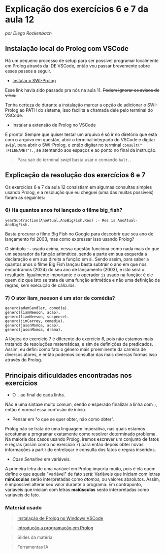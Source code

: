 # Explicação dos exercícios 6 e 7 da aula 12
_por Diego Rockenbach_
## Instalação local do Prolog com VSCode
Há um pequeno processo de setup para ser possível programar localmente em Prolog através da IDE VSCode, então vou passar brevemente sobre esses passos a seguir.
- [Instalar o SWI-Prolog](https://www.swi-prolog.org/download/stable)

Esse link havia sido passado pra nós na aula 11. ~~Podem ignorar os avisos de vírus.~~

Tenha certeza de durante a instalação marcar a opção de adicionar o SWI-Prolog ao PATH do sistema, isso facilita a chamada dele pelo terminal do VSCode.

- Instalar a extensão de Prolog no VSCode

E pronto! Sempre que quiser testar um arquivo é só ir no diretório que está com o arquivo em questão, abrir o terminal integrado do VSCode e digitar `swipl` para abrir o SWI-Prolog, e então digitar no terminal `consult("[FILENAME]").`, se atentando aos espaços e ao ponto no final da instrução.

> Para sair do terminal _swipl_ basta usar o comando ``halt.``.

## Explicação da resolução dos exercícios 6 e 7

Os exercícios 6 e 7 da aula 12 consistiam em algumas consultas simples usando Prolog, e a resolução que eu cheguei (uma das muitas possíveis) foram as seguintes:

### 6) Há quantos anos foi lançado o filme big_fish?

``yearSubtraction(AnoAtual,AnoBigFish,Res) :- Res is AnoAtual-AnoBigFish.``

Basta procurar o filme Big Fish no Google para descobrir que seu ano de lançamento foi 2003, mas como expressar isso usando Prolog?

O símbolo `:-` usado acima, nessa questão funciona como nada mais do que um separador da função aritmética, sendo a parte em sua esquerda a declaração e em sua direita a função em si. Sendo assim, para saber a quantos anos o filme Big Fish lançou basta subtrair o ano em que nos encontramos (2024) do seu ano de lançamento (2003), e isto será o resultado. Igualmente importante é o operador `is` usado na função: é ele quem diz que isto se trata de uma função aritmética e não uma definição de regras, sem execução de cálculos.

### 7) O ator liam_neeson é um ator de comédia?

```
genero(adamSandler, comedia).
genero(liamNeeson, acao).
genero(liamNeeson, suspense).
genero(jimCarrey, comedia).
genero(jasonMomoa, acao).
genero(jasonMomoa, drama).
```

A lógica do exercício 7 é diferente do exercício 6, pois não estamos mais tratando de resoluções matemáticas, e sim de definições de predicados. Assim, eu defini como fato o gênero mais proeminente da carreira de diversos atores, e então podemos consultar das mais diversas formas isso através do Prolog.

## Principais dificuldades encontradas nos exercícios

- O ``.`` ao final de cada linha.

Não é uma sintaxe muito comum, sendo o esperado finalizar a linha com ``;``, então é normal essa confusão de início.

- Pensar em "o que se quer obter, não como obter".

Prolog não se trata de uma linguagem imperativa, nas quais estamos acostumar a programar exatamente como resolver determinado problema. Na maioria dos casos usando Prolog, iremos escrever um conjunto de fatos e regras (assim como no exercício 7) para então depois obter novas informações a partir do entrelaçar e consulta dos fatos e regras inseridos.

- _Case Sensitive_ em variáveis.

A primeira letra de uma variável em Prolog importa muito, pois é ela quem define o que aquela "variável" de fato será:
Variáveis que iniciam com letras **minúsculas** serão interpretadas como _átomos_, ou valores absolutos. Assim, é impossível alterar seu valor durante o programa. Em contraponto, variáveis que iniciam com letras **maiúsculas** serão interpretadas como variáveis de fato.

### Material usado

> [Instalação de Prolog no Windows VSCode](https://www.youtube.com/watch?v=ThCV1-x8UAw)

> [Introdução a programação em Prolog](https://dcm.ffclrp.usp.br/~augusto/teaching/ia/IA-Prolog-Introducao-Tutorial.pdf)

> Slides da matéria

> Ferramentas IA